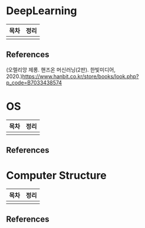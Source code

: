 # DeepLearning

|목차|정리|
|----|----|
|||

## References
(오렐리앙 제롱. 핸즈온 머신러닝(2판). 한빛미디어, 2020.)https://www.hanbit.co.kr/store/books/look.php?p_code=B7033438574


# OS

|목차|정리|
|----|----|
|||

## References

# Computer Structure

|목차|정리|
|----|----|
|||

## References


